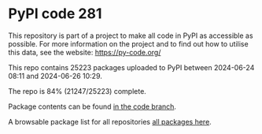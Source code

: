 # PyPI code 281

This repository is part of a project to make all code in PyPI as accessible as possible. For more information 
on the project and to find out how to utilise this data, see the website: https://py-code.org/

This repo contains 25223 packages uploaded to PyPI between 
2024-06-24 08:11 and 2024-06-26 10:29.

The repo is 84% (21247/25223) complete.

Package contents can be found [in the code branch](https://github.com/pypi-data/pypi-mirror-281/tree/code/packages).

A browsable package list for all repositories [all packages here](https://py-code.org/repositories/pypi-mirror-281).



